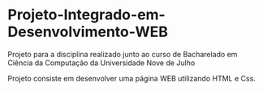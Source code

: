 # Projeto-Integrado-em-Desenvolvimento-WEB
Projeto para a disciplina realizado junto ao curso de Bacharelado em Ciência da Computação da Universidade Nove de Julho

Projeto consiste em desenvolver uma página WEB utilizando HTML e Css.
